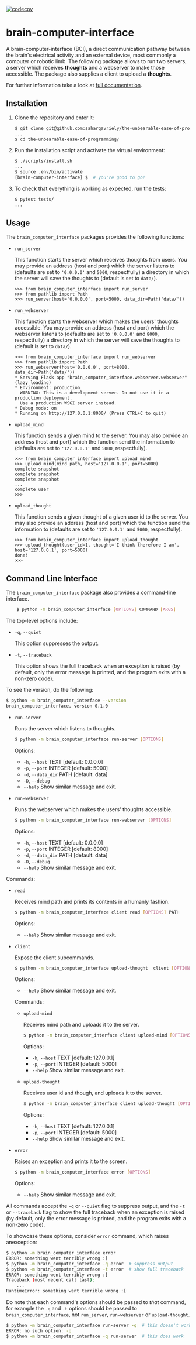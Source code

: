 [![codecov](https://codecov.io/gh/sahargavriely/the-unbearable-ease-of-programming/graph/badge.svg?token=W0V7MR7T8S)](https://codecov.io/gh/sahargavriely/the-unbearable-ease-of-programming)

# brain-computer-interface

A brain-computer-interface (BCI), a direct communication pathway between the brain's electrical activity and an external device, most commonly a computer or robotic limb.
The following package allows to run two servers, a server which receives __thoughts__ and a webserver to make those accessible.
The package also supplies a client to upload a __thoughts__.


For further information take a look at [full documentation](https://the-unbearable-ease-of-programming.readthedocs.io/en/latest/).


## Installation

1. Clone the repository and enter it:

    ```sh
    $ git clone git@github.com:sahargavriely/the-unbearable-ease-of-programming.git
    ...
    $ cd the-unbearable-ease-of-programming/
    ```

2. Run the installation script and activate the virtual environment:

    ```sh
    $ ./scripts/install.sh
    ...
    $ source .env/bin/activate
    [brain-computer-interface] $  # you're good to go!
    ```

3. To check that everything is working as expected, run the tests:

    ```sh
    $ pytest tests/
    ...
    ```


## Usage

The `brain_computer_interface` packages provides the following functions:

- `run_server`

    This function starts the server which receives thoughts from users.
    You may provide an address (host and port) which the server listens to (defaults are set to ``'0.0.0.0'`` and ``5000``, respectfully) a directory in which the server will save the thoughts to (default is set to ``data/``). 

    ```pycon
    >>> from brain_computer_interface import run_server
    >>> from pathlib import Path
    >>> run_server(host='0.0.0.0', port=5000, data_dir=Path('data/'))

    ```

- `run_webserver`

    This function starts the webserver which makes the users' thoughts accessible.
    You may provide an address (host and port) which the webserver listens to (defaults are set to ``'0.0.0.0'`` and ``8000``, respectfully) a directory in which the server will save the thoughts to (default is set to ``data/``). 

    ```pycon
    >>> from brain_computer_interface import run_webserver
    >>> from pathlib import Path
    >>> run_webserver(host='0.0.0.0', port=8000, data_dir=Path('data/'))
    * Serving Flask app "brain_computer_interface.webserver.webserver" (lazy loading)
    * Environment: production
      WARNING: This is a development server. Do not use it in a production deployment.
      Use a production WSGI server instead.
    * Debug mode: on
    * Running on http://127.0.0.1:8000/ (Press CTRL+C to quit)

    ```

- `upload_mind`

    This function sends a given mind to the server.
    You may also provide an address (host and port) which the function send the information to (defaults are set to ``'127.0.0.1'`` and ``5000``, respectfully). 

    ```pycon
    >>> from brain_computer_interface import upload_mind
    >>> upload_mind(mind_path, host='127.0.0.1', port=5000)
    complete snapshot
    complete snapshot
    complete snapshot
    ...
    complete user
    >>>
    ```

- `upload_thought`

    This function sends a given thought of a given user id to the server.
    You may also provide an address (host and port) which the function send the information to (defaults are set to ``'127.0.0.1'`` and ``5000``, respectfully). 

    ```pycon
    >>> from brain_computer_interface import upload_thought
    >>> upload_thought(user_id=1, thought='I think therefore I am', host='127.0.0.1', port=5000)
    done!
    >>>
    ```


## Command Line Interface

The `brain_computer_interface` package also provides a command-line interface.
```sh
    $ python -m brain_computer_interface [OPTIONS] COMMAND [ARGS]
```

The top-level options include:

- ``-q``, ``--quiet``

    This option suppresses the output.

- ``-t``, ``--traceback``

    This option shows the full traceback when an exception is raised (by
    default, only the error message is printed, and the program exits with a
    non-zero code).

To see the version, do the following:

```sh
$ python -m brain_computer_interface --version
brain_computer_interface, version 0.1.0
```

- ``run-server``

    Runs the server which listens to thoughts.

    ```sh
    $ python -m brain_computer_interface run-server [OPTIONS]
    ```
    Options:
    - ``-h``, ``--host`` TEXT      [default: 0.0.0.0]
    - ``-p``, ``--port`` INTEGER   [default: 5000]
    - ``-d``, ``--data_dir`` PATH  [default: data]
    - ``-D``, ``--debug``
    - ``--help``                   Show similar message and exit.

- `run-webserver`

    Runs the webserver which makes the users' thoughts accessible.

    ```sh
    $ python -m brain_computer_interface run-webserver [OPTIONS]
    ```
    Options:
    - ``-h``, ``--host`` TEXT      [default: 0.0.0.0]
    - ``-p``, ``--port`` INTEGER   [default: 8000]
    - ``-d``, ``--data_dir`` PATH  [default: data]
    - ``-D``, ``--debug``
    - ``--help``                   Show similar message and exit.

Commands:
- `read`

    Receives mind path and prints its contents in a humanly fashion.

    ```sh
    $ python -m brain_computer_interface client read [OPTIONS] PATH
    ```

    Options:
    - ``--help``                  Show similar message and exit.

- `client`

    Expose the client subcommands.

    ```sh
    $ python -m brain_computer_interface upload-thought  client [OPTIONS] SUBCOMMAND [ARGS]...
    ```

    Options:
    - ``--help``                  Show similar message and exit.

    Commands:
    - `upload-mind`

        Receives mind path and uploads it to the server.

        ```sh
        $ python -m brain_computer_interface client upload-mind [OPTIONS] PATH
        ```

        Options:
        - ``-h``, ``--host`` TEXT     [default: 127.0.0.1]
        - ``-p``, ``--port`` INTEGER  [default: 5000]
        - ``--help``                  Show similar message and exit.

    - `upload-thought`

        Receives user id and though, and uploads it to the server.

        ```sh
        $ python -m brain_computer_interface client upload-thought [OPTIONS] USER_ID THOUGHT
        ```

        Options:
        - ``-h``, ``--host`` TEXT     [default: 127.0.0.1]
        - ``-p``, ``--port`` INTEGER  [default: 5000]
        - ``--help``                  Show similar message and exit.

- `error`

    Raises an exception and prints it to the screen.

    ```sh
    $ python -m brain_computer_interface error [OPTIONS]
    ```

    Options:
    - ``--help``                  Show similar message and exit.

All commands accept the `-q` or `--quiet` flag to suppress output, and the `-t`
or `--traceback` flag to show the full traceback when an exception is raised
(by default, only the error message is printed, and the program exits with a
non-zero code).

To showcase these options, consider `error` command, which raises anexception:

```sh
$ python -m brain_computer_interface error
ERROR: something went terribly wrong :[
$ python -m brain_computer_interface -q error  # suppress output
$ python -m brain_computer_interface -t error  # show full traceback
ERROR: something went terribly wrong :[
Traceback (most recent call last):
    ...
RuntimeError: something went terrible wrong :[
```

Do note that each command's options should be passed to *that* command, for example the `-q` and `-t` options should be passed to `brain_computer_interface`, not `run_server`, `run-webserver` or `upload-thought`.

```sh
$ python -m brain_computer_interface run-server -q  # this doesn't work
ERROR: no such option: -q
$ python -m brain_computer_interface -q run-server  # this does work
```

